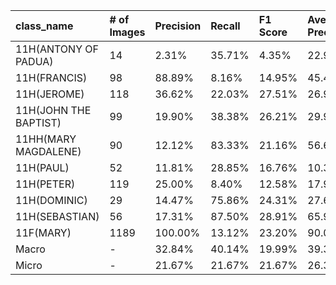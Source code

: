| class_name            | # of Images   | Precision   | Recall   | F1 Score   | Average Precision   |
|:----------------------|:--------------|:------------|:---------|:-----------|:--------------------|
| 11H(ANTONY OF PADUA)  | 14            | 2.31%       | 35.71%   | 4.35%      | 22.99%              |
| 11H(FRANCIS)          | 98            | 88.89%      | 8.16%    | 14.95%     | 45.41%              |
| 11H(JEROME)           | 118           | 36.62%      | 22.03%   | 27.51%     | 26.97%              |
| 11H(JOHN THE BAPTIST) | 99            | 19.90%      | 38.38%   | 26.21%     | 29.91%              |
| 11HH(MARY MAGDALENE)  | 90            | 12.12%      | 83.33%   | 21.16%     | 56.64%              |
| 11H(PAUL)             | 52            | 11.81%      | 28.85%   | 16.76%     | 10.31%              |
| 11H(PETER)            | 119           | 25.00%      | 8.40%    | 12.58%     | 17.96%              |
| 11H(DOMINIC)          | 29            | 14.47%      | 75.86%   | 24.31%     | 27.61%              |
| 11H(SEBASTIAN)        | 56            | 17.31%      | 87.50%   | 28.91%     | 65.95%              |
| 11F(MARY)             | 1189          | 100.00%     | 13.12%   | 23.20%     | 90.01%              |
| Macro                 | -             | 32.84%      | 40.14%   | 19.99%     | 39.38%              |
| Micro                 | -             | 21.67%      | 21.67%   | 21.67%     | 26.32%              |